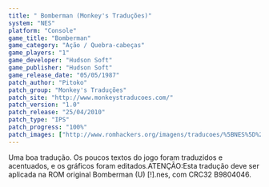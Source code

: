 ```yaml
---
title: " Bomberman (Monkey's Traduções)"
system: "NES"
platform: "Console"
game_title: "Bomberman"
game_category: "Ação / Quebra-cabeças"
game_players: "1"
game_developer: "Hudson Soft"
game_publisher: "Hudson Soft"
game_release_date: "05/05/1987"
patch_author: "Pitoko"
patch_group: "Monkey's Traduções"
patch_site: "http://www.monkeystraducoes.com/"
patch_version: "1.0"
patch_release: "25/04/2010"
patch_type: "IPS"
patch_progress: "100%"
patch_images: ["http://www.romhackers.org/imagens/traducoes/%5BNES%5D%20Bomberman%20-%20Monkey's%20Tradu%C3%A7%C3%B5es%20-%201.png","http://www.romhackers.org/imagens/traducoes/%5BNES%5D%20Bomberman%20-%20Monkey's%20Tradu%C3%A7%C3%B5es%20-%202.png","http://www.romhackers.org/imagens/traducoes/%5BNES%5D%20Bomberman%20-%20Monkey's%20Tradu%C3%A7%C3%B5es%20-%203.png"]
---
```

Uma boa tradução. Os poucos textos do jogo foram traduzidos e acentuados, e os gráficos foram editados.ATENÇÃO:Esta tradução deve ser aplicada na ROM original Bomberman (U) [!].nes, com CRC32 B9804046.